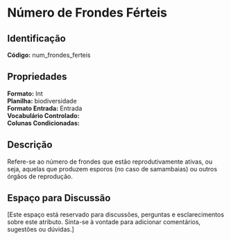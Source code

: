 # Número de Frondes Férteis

## Identificação
**Código:** num_frondes_ferteis

## Propriedades
**Formato:** Int  
**Planilha:** biodiversidade  
**Formato Entrada:** Entrada  
**Vocabulário Controlado:**   
**Colunas Condicionadas:**   

## Descrição
Refere-se ao número de frondes que estão reprodutivamente ativas, ou seja, aquelas que produzem esporos (no caso de samambaias) ou outros órgãos de reprodução.

## Espaço para Discussão
[Este espaço está reservado para discussões, perguntas e esclarecimentos sobre este atributo. Sinta-se à vontade para adicionar comentários, sugestões ou dúvidas.]
